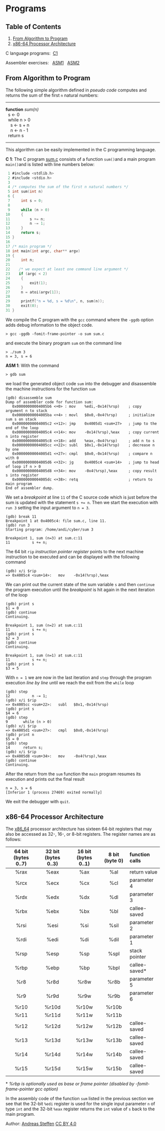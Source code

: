 # Programs

## Table of Contents
1. [From Algorithm to Program](#section1)
2. [x86-64 Processor Architecture](#section2)

C language programs: &nbsp;[C1](#c1)

Assembler exercises: &nbsp; [ASM1](#asm1) &nbsp; [ASM2](#asm2)

## From Algorithm to Program <a name="section1"></a>

The following simple algorithm defined in *pseudo code*  computes and returns the sum of the first `n` natural numbers:

---
**function** *sum(n)*  
 &nbsp; s &#8592; 0  
 &nbsp; while n > 0  
 &nbsp; &nbsp;  s &#8592; s + n  
 &nbsp; &nbsp;  n &#8592; n - 1  
 &nbsp; return s

---
This algorithm can be easily implemented in the C programming language.

**C 1**: <a name="c1"></a> The C program [sum.c](sum.c) consists of a function `sum()`and a main program `main()`and is listed with line numbers below:

```C
 1 #include <stdlib.h>
 2 #include <stdio.h>
 3
 4 /* computes the sum of the first n natural numbers */
 5 int sum(int n)
 6 {
 7     int s = 0;
 8
 9     while (n > 0)
10     {
11         s += n;
12         n -= 1;
13     }
14     return s;
15 }
16
17 /* main program */
18 int main(int argc, char** argv)
19 {
20     int n;
21
22    /* we expect at least one command line argument */
23    if (argc < 2)
24     {
25         exit(1);
26     }
27     n = atoi(argv[1]);
28
29     printf("n = %d, s = %d\n", n, sum(n));
30     exit(0);
31 }
```
We compile the C program with the `gcc` command where the `-ggdb` option adds debug information to the object code.
```console
> gcc -ggdb -fomit-frame-pointer -o sum sum.c
```
and execute the binary program `sum` on the command line
```console
> ./sum 3
n = 3, s = 6
```
**ASM 1**: <a name="asm1"></a>With the command 
```console
> gdb sum
```
we load the generated object code `sum` into the debugger and disassemble the machine instructions for the function `sum`
```assembly
(gdb) disassemble sum
Dump of assembler code for function sum:
   0x00000000004005b6 <+0> : mov    %edi,-0x14(%rsp)    ; copy argument n to stack
   0x00000000004005ba <+4> : movl   $0x0,-0x4(%rsp)     ; initialize sum s on stack
   0x00000000004005c2 <+12>: jmp    0x4005d1 <sum+27>   ; jump to the end of the loop
   0x00000000004005c4 <+14>: mov    -0x14(%rsp),%eax    ; copy current n into register
   0x00000000004005c8 <+18>: add    %eax,-0x4(%rsp)     ; add n to s
   0x00000000004005cc <+22>: subl   $0x1,-0x14(%rsp)    ; decrease n by one
   0x00000000004005d1 <+27>: cmpl   $0x0,-0x14(%rsp)    ; compare n with 0
   0x00000000004005d6 <+32>: jg     0x4005c4 <sum+14>   ; jump to head of loop if n > 0
   0x00000000004005d8 <+34>: mov    -0x4(%rsp),%eax     ; copy result s into register
   0x00000000004005dc <+38>: retq                       ; return to main program
End of assembler dump.
```
We set a *breakpoint* at line `11` of the C source code which is just before the sum is updated with the statement `s += n`. Then we start the execution with `run 3` setting the input argument to `n = 3`.
```assembly
(gdb) break 11
Breakpoint 1 at 0x4005c4: file sum.c, line 11.
(gdb) run 3
Starting program: /home/andi/cyber/sum 3

Breakpoint 1, sum (n=3) at sum.c:11
11	        s += n;
```
The 64 bit `rip` *instruction pointer register* points to the next machine instruction to be executed and can be displayed with the following command
```assembly
(gdb) x/i $rip
=> 0x4005c4 <sum+14>:	mov    -0x14(%rsp),%eax
```
We can print out the current state of the sum variable `s` and then `continue` the program execution until the *breakpoint* is hit again in the next iteration of the loop
```assembly
(gdb) print s
$1 = 0
(gdb) continue
Continuing.

Breakpoint 1, sum (n=2) at sum.c:11
11	        s += n;
(gdb) print s
$2 = 3
(gdb) continue
Continuing.

Breakpoint 1, sum (n=1) at sum.c:11
11	        s += n;
(gdb) print s
$3 = 5
```
With `n = 1` we are now in the last iteration and `step` through the program execution *line by line* until we reach the exit from the `while` loop
```assembly
(gdb) step
12	        n -= 1;
(gdb) x/i $rip
=> 0x4005cc <sum+22>:	subl   $0x1,-0x14(%rsp)
(gdb) print s
$4 = 6
(gdb) step
9	    while (n > 0)
(gdb) x/i $rip
=> 0x4005d1 <sum+27>:	cmpl   $0x0,-0x14(%rsp)
(gdb) print n
$5 = 0
(gdb) step
14	    return s;
(gdb) x/i $rip
=> 0x4005d8 <sum+34>:	mov    -0x4(%rsp),%eax
(gdb) continue
Continuing.
```
After the return from the `sum` function  the `main` program resumes its execution and prints out the final result
```assembly
n = 3, s = 6
[Inferior 1 (process 27469) exited normally]
```
We exit the debugger with `quit`.

##  x86-64 Processor Architecture <a name="section2"></a>

The  [x86_64][X86_CS] processor architecture has sixteen 64-bit registers that may also be accessed as 32-, 16-, or 8-bit registers. The register names are as follows:

|64 bit (bytes 0..7)|32 bit (bytes 0..3)|16 bit (bytes 0..1)|8 bit (byte 0)|function calls|
|:-----:|:-----:|:-----:|:-----:|:-------------|
| %rax  | %eax  | %ax   | %al   | return value |
| %rcx  | %ecx  | %cx   | %cl   | parameter 4  |
| %rdx  | %edx  | %dx   | %dl   | parameter 3  |
| %rbx  | %ebx  | %bx   | %bl   | callee-saved |
| %rsi  | %esi  | %si   | %sil  | parameter 2  |
| %rdi  | %edi  | %di   | %dil  | parameter 1  |
| %rsp  | %esp  | %sp   | %spl  | stack pointer |
| %rbp  | %ebp  | %bp   | %bpl  | callee-saved* |
| %r8   | %r8d  | %r8w  | %r8b  | parameter 5  |
| %r9   | %r9d  | %r9w  | %r9b  | parameter 6  |
| %r10  | %r10d | %r10w | %r10b |              |
| %r11  | %r11d | %r11w | %r11b |              |
| %r12  | %r12d | %r12w | %r12b | callee-saved |
| %r13  | %r13d | %r13w | %r13b | callee-saved |
| %r14  | %r14d | %r14w | %r14b | callee-saved |
| %r15  | %r15d | %r15w | %r15b | callee-saved |

\* *%rbp is optionally used as base or frame pointer (disabled by -fomit-frame-pointer gcc option)*

In the assembly code of the function `sum` listed in the previous section we see that the 32-bit `%edi` register is used for the single input parameter `n`  of type `int` and the 32-bit `%eax` register returns the `int` value of `s` back to the main program.

[X86_CS]: https://cs.brown.edu/courses/cs033/docs/guides/x64_cheatsheet.pdf

Author:  [Andreas Steffen][AS] [CC BY 4.0][CC]

[AS]: mailto:andreas.steffen@strongsec.net
[CC]: http://creativecommons.org/licenses/by/4.0/
